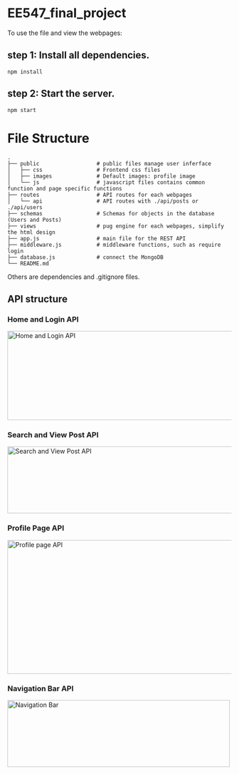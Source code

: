 # EE547_final_project

To use the file and view the webpages:

## step 1: Install all dependencies. 

```
npm install
```

## step 2: Start the server. 
```
npm start
```
# File Structure
```
.
├── public                  # public files manage user inferface
│   ├── css                 # Frontend css files
│   ├── images              # Default images: profile image
│   └── js                  # javascript files contains common function and page specific functions
├── routes                  # API routes for each webpages
│   └── api                 # API routes with ./api/posts or ./api/users
├── schemas                 # Schemas for objects in the database (Users and Posts)
├── views                   # pug engine for each webpages, simplify the html design
├── app.js                  # main file for the REST API
├── middleware.js           # middleware functions, such as require login
├── database.js             # connect the MongoDB
└── README.md
```
Others are dependencies and .gitignore files. 

## API structure
### Home and Login API
<img src="https://user-images.githubusercontent.com/63425702/207232564-1a9cb1fe-ba4c-4965-b527-cd6bcce89fb1.jpg" alt="Home and Login API" width="600" height="200" >

### Search and View Post API
<img src="https://user-images.githubusercontent.com/63425702/207232775-671f6fa0-6f3b-4f32-aba8-dc52ccfab4e2.jpg" alt="Search and View Post API" width="600" height="150">

### Profile Page API
<img src="https://user-images.githubusercontent.com/63425702/207233590-e470d6ab-df7f-4637-ae82-3429ad9ee5f5.jpg" alt="Profile page API" width="600" height="300">

### Navigation Bar API
<img src="https://user-images.githubusercontent.com/63425702/207233662-6911a465-adcd-4bc5-9f67-886270db1078.jpg" alt="Navigation Bar" width="500" height="150">

